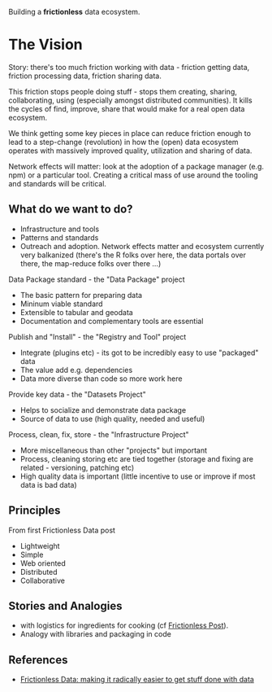 Building a **frictionless** data ecosystem.

# The Vision

Story: there's too much friction working with data - friction getting data, friction processing data, friction sharing data.

This friction stops people doing stuff - stops them creating, sharing, collaborating, using (especially amongst distributed communities). It kills the cycles of find, improve, share that would make for a real open data ecosystem.

We think getting some key pieces in place can reduce friction enough to lead to a step-change (revolution) in how the (open) data ecosystem operates with massively improved quality, utilization and sharing of data.

Network effects will matter: look at the adoption of a package manager (e.g. npm) or a particular tool. Creating a critical mass of use around the tooling and standards will be critical.


## What do we want to do?

- Infrastructure and tools
- Patterns and standards
- Outreach and adoption. Network effects matter and ecosystem currently very balkanized (there's the R folks over here, the data portals over there, the map-reduce folks over there ...)

Data Package standard - the "Data Package" project

- The basic pattern for preparing data
- Mininum viable standard
- Extensible to tabular and geodata
- Documentation and complementary tools are essential

Publish and "Install" - the "Registry and Tool" project

- Integrate (plugins etc) - its got to be incredibly easy to use "packaged" data
- The value add e.g. dependencies
- Data more diverse than code so more work here

Provide key data - the "Datasets Project"

- Helps to socialize and demonstrate data package
- Source of data to use (high quality, needed and useful)

Process, clean, fix, store - the "Infrastructure Project"

- More miscellaneous than other "projects" but important
- Process, cleaning storing etc are tied together (storage and fixing are related - versioning, patching etc)
- High quality data is important (little incentive to use or improve if most data is bad data)

## Principles

From first Frictionless Data post

* Lightweight
* Simple
* Web oriented
* Distributed
* Collaborative

## Stories and Analogies

* with logistics for ingredients for cooking (cf [Frictionless Post][friction]).
* Analogy with libraries and packaging in code

## References

* [Frictionless Data: making it radically easier to get stuff done with data][friction]

[friction]: http://blog.okfn.org/2013/04/24/frictionless-data-making-it-radically-easier-to-get-stuff-done-with-data/

